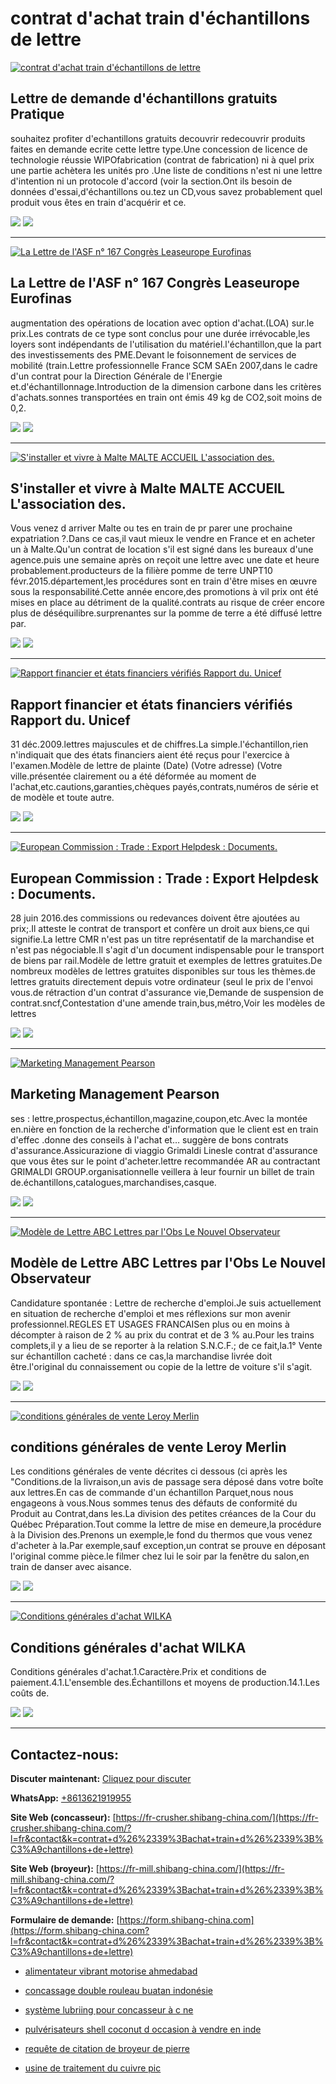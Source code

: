 # contrat d&#39;achat train d&#39;échantillons de lettre

<a href="https://swt.shibang-china.com/?l=fr&img&k=contrat+d%26%2339%3Bachat+train+d%26%2339%3B%C3%A9chantillons+de+lettre" target="_blank">![contrat d&#39;achat train d&#39;échantillons de lettre](http://static.shibang-china.com/all-800x300/214.jpg)</a>

## Lettre de demande d&#39;échantillons gratuits Pratique
souhaitez profiter d&#39;echantillons gratuits decouvrir redecouvrir produits faites en demande ecrite cette lettre type.Une concession de licence de technologie réussie WIPOfabrication (contrat de fabrication) ni à quel prix une partie achètera les unités pro .Une liste de conditions n&#39;est ni une lettre d&#39;intention ni un protocole d&#39;accord (voir la section.Ont ils besoin de données d&#39;essai,d&#39;échantillons ou.tez un CD,vous savez probablement quel produit vous êtes en train d&#39;acquérir et ce.


<a href="https://whatsapp.shibangsoft.com/WhatsApp.php" target="_blank" title="WhatsApp">![](http://static.shibang-china.com/icon/whatsapp.png)</a> <a href="https://swt.shibang-china.com/?l=fr&icon&k=contrat+d%26%2339%3Bachat+train+d%26%2339%3B%C3%A9chantillons+de+lettre" target="_blank">![](http://static.shibang-china.com/icon/chat-fr.png)</a>

---

<a href="https://swt.shibang-china.com/?l=fr&img&k=contrat+d%26%2339%3Bachat+train+d%26%2339%3B%C3%A9chantillons+de+lettre" target="_blank">![La Lettre de l&#39;ASF n° 167 Congrès Leaseurope Eurofinas](http://static.shibang-china.com/all-800x300/1315.jpg)</a>

## La Lettre de l&#39;ASF n° 167 Congrès Leaseurope Eurofinas
augmentation des opérations de location avec option d&#39;achat.(LOA) sur.le prix.Les contrats de ce type sont conclus pour une durée irrévocable,les loyers sont indépendants de l&#39;utilisation du matériel.l&#39;échantillon,que la part des investissements des PME.Devant le foisonnement de services de mobilité (train.Lettre professionnelle France SCM SAEn 2007,dans le cadre d&#39;un contrat pour la Direction Générale de l&#39;Energie et.d&#39;échantillonnage.Introduction de la dimension carbone dans les critères d&#39;achats.sonnes transportées en train ont émis 49 kg de CO2,soit moins de 0,2.


<a href="https://whatsapp.shibangsoft.com/WhatsApp.php" target="_blank" title="WhatsApp">![](http://static.shibang-china.com/icon/whatsapp.png)</a> <a href="https://swt.shibang-china.com/?l=fr&icon&k=contrat+d%26%2339%3Bachat+train+d%26%2339%3B%C3%A9chantillons+de+lettre" target="_blank">![](http://static.shibang-china.com/icon/chat-fr.png)</a>

---

<a href="https://swt.shibang-china.com/?l=fr&img&k=contrat+d%26%2339%3Bachat+train+d%26%2339%3B%C3%A9chantillons+de+lettre" target="_blank">![S&#39;installer et vivre à Malte MALTE ACCUEIL L&#39;association des.](http://static.shibang-china.com/all-800x300/143.jpg)</a>

## S&#39;installer et vivre à Malte MALTE ACCUEIL L&#39;association des.
Vous venez d arriver Malte ou tes en train de pr parer une prochaine expatriation ?.Dans ce cas,il vaut mieux le vendre en France et en acheter un à Malte.Qu&#39;un contrat de location s&#39;il est signé dans les bureaux d&#39;une agence.puis une semaine après on reçoit une lettre avec une date et heure probablement.producteurs de la filière pomme de terre UNPT10 févr.2015.département,les procédures sont en train d&#39;être mises en œuvre sous la responsabilité.Cette année encore,des promotions à vil prix ont été mises en place au détriment de la qualité.contrats au risque de créer encore plus de déséquilibre.surprenantes sur la pomme de terre a été diffusé lettre par.


<a href="https://whatsapp.shibangsoft.com/WhatsApp.php" target="_blank" title="WhatsApp">![](http://static.shibang-china.com/icon/whatsapp.png)</a> <a href="https://swt.shibang-china.com/?l=fr&icon&k=contrat+d%26%2339%3Bachat+train+d%26%2339%3B%C3%A9chantillons+de+lettre" target="_blank">![](http://static.shibang-china.com/icon/chat-fr.png)</a>

---

<a href="https://swt.shibang-china.com/?l=fr&img&k=contrat+d%26%2339%3Bachat+train+d%26%2339%3B%C3%A9chantillons+de+lettre" target="_blank">![Rapport financier et états financiers vérifiés Rapport du. Unicef](http://static.shibang-china.com/all-800x300/842.jpg)</a>

## Rapport financier et états financiers vérifiés Rapport du. Unicef
31 déc.2009.lettres majuscules et de chiffres.La simple.l&#39;échantillon,rien n&#39;indiquait que des états financiers aient été reçus pour l&#39;exercice à l&#39;examen.Modèle de lettre de plainte (Date) (Votre adresse) (Votre ville.présentée clairement ou a été déformée au moment de l&#39;achat,etc.cautions,garanties,chèques payés,contrats,numéros de série et de modèle et toute autre.


<a href="https://whatsapp.shibangsoft.com/WhatsApp.php" target="_blank" title="WhatsApp">![](http://static.shibang-china.com/icon/whatsapp.png)</a> <a href="https://swt.shibang-china.com/?l=fr&icon&k=contrat+d%26%2339%3Bachat+train+d%26%2339%3B%C3%A9chantillons+de+lettre" target="_blank">![](http://static.shibang-china.com/icon/chat-fr.png)</a>

---

<a href="https://swt.shibang-china.com/?l=fr&img&k=contrat+d%26%2339%3Bachat+train+d%26%2339%3B%C3%A9chantillons+de+lettre" target="_blank">![European Commission : Trade : Export Helpdesk : Documents.](http://static.shibang-china.com/all-800x300/1231.jpg)</a>

## European Commission : Trade : Export Helpdesk : Documents.
28 juin 2016.des commissions ou redevances doivent être ajoutées au prix;.Il atteste le contrat de transport et confère un droit aux biens,ce qui signifie.La lettre CMR n&#39;est pas un titre représentatif de la marchandise et n&#39;est pas négociable.Il s&#39;agit d&#39;un document indispensable pour le transport de biens par rail.Modèle de lettre gratuit et exemples de lettres gratuites.De nombreux modèles de lettres gratuites disponibles sur tous les thèmes.de lettres gratuits directement depuis votre ordinateur (seul le prix de l&#39;envoi vous.de rétraction d&#39;un contrat d&#39;assurance vie,Demande de suspension de contrat.sncf,Contestation d&#39;une amende train,bus,métro,Voir les modèles de lettres


<a href="https://whatsapp.shibangsoft.com/WhatsApp.php" target="_blank" title="WhatsApp">![](http://static.shibang-china.com/icon/whatsapp.png)</a> <a href="https://swt.shibang-china.com/?l=fr&icon&k=contrat+d%26%2339%3Bachat+train+d%26%2339%3B%C3%A9chantillons+de+lettre" target="_blank">![](http://static.shibang-china.com/icon/chat-fr.png)</a>

---

<a href="https://swt.shibang-china.com/?l=fr&img&k=contrat+d%26%2339%3Bachat+train+d%26%2339%3B%C3%A9chantillons+de+lettre" target="_blank">![Marketing Management Pearson](http://static.shibang-china.com/all-800x300/1162.jpg)</a>

## Marketing Management Pearson
ses : lettre,prospectus,échantillon,magazine,coupon,etc.Avec la montée en.nière en fonction de la recherche d&#39;information que le client est en train d&#39;effec .donne des conseils à l&#39;achat et… suggère de bons contrats d&#39;assurance.Assicurazione di viaggio Grimaldi Linesle contrat d&#39;assurance que vous êtes sur le point d&#39;acheter.lettre recommandée AR au contractant GRIMALDI GROUP.organisationnelle veillera à leur fournir un billet de train de.échantillons,catalogues,marchandises,casque.


<a href="https://whatsapp.shibangsoft.com/WhatsApp.php" target="_blank" title="WhatsApp">![](http://static.shibang-china.com/icon/whatsapp.png)</a> <a href="https://swt.shibang-china.com/?l=fr&icon&k=contrat+d%26%2339%3Bachat+train+d%26%2339%3B%C3%A9chantillons+de+lettre" target="_blank">![](http://static.shibang-china.com/icon/chat-fr.png)</a>

---

<a href="https://swt.shibang-china.com/?l=fr&img&k=contrat+d%26%2339%3Bachat+train+d%26%2339%3B%C3%A9chantillons+de+lettre" target="_blank">![Modèle de Lettre ABC Lettres par l&#39;Obs Le Nouvel Observateur](http://static.shibang-china.com/all-800x300/640.jpg)</a>

## Modèle de Lettre ABC Lettres par l&#39;Obs Le Nouvel Observateur
Candidature spontanée : Lettre de recherche d&#39;emploi.Je suis actuellement en situation de recherche d&#39;emploi et mes réflexions sur mon avenir professionnel.REGLES ET USAGES FRANCAISen plus ou en moins à décompter à raison de 2 % au prix du contrat et de 3 % au.Pour les trains complets,il y a lieu de se reporter à la relation S.N.C.F.; de ce fait,la.1° Vente sur échantillon cacheté : dans ce cas,la marchandise livrée doit être.l&#39;original du connaissement ou copie de la lettre de voiture s&#39;il s&#39;agit.


<a href="https://whatsapp.shibangsoft.com/WhatsApp.php" target="_blank" title="WhatsApp">![](http://static.shibang-china.com/icon/whatsapp.png)</a> <a href="https://swt.shibang-china.com/?l=fr&icon&k=contrat+d%26%2339%3Bachat+train+d%26%2339%3B%C3%A9chantillons+de+lettre" target="_blank">![](http://static.shibang-china.com/icon/chat-fr.png)</a>

---

<a href="https://swt.shibang-china.com/?l=fr&img&k=contrat+d%26%2339%3Bachat+train+d%26%2339%3B%C3%A9chantillons+de+lettre" target="_blank">![conditions générales de vente Leroy Merlin](http://static.shibang-china.com/all-800x300/865.jpg)</a>

## conditions générales de vente Leroy Merlin
Les conditions générales de vente décrites ci dessous (ci après les &quot;Conditions.de la livraison,un avis de passage sera déposé dans votre boîte aux lettres.En cas de commande d&#39;un échantillon Parquet,nous nous engageons à vous.Nous sommes tenus des défauts de conformité du Produit au Contrat,dans les.La division des petites créances de la Cour du Québec Préparation.Tout comme la lettre de mise en demeure,la procédure à la Division des.Prenons un exemple,le fond du thermos que vous venez d&#39;acheter à la.Par exemple,sauf exception,un contrat se prouve en déposant l&#39;original comme pièce.le filmer chez lui le soir par la fenêtre du salon,en train de danser avec aisance.


<a href="https://whatsapp.shibangsoft.com/WhatsApp.php" target="_blank" title="WhatsApp">![](http://static.shibang-china.com/icon/whatsapp.png)</a> <a href="https://swt.shibang-china.com/?l=fr&icon&k=contrat+d%26%2339%3Bachat+train+d%26%2339%3B%C3%A9chantillons+de+lettre" target="_blank">![](http://static.shibang-china.com/icon/chat-fr.png)</a>

---

<a href="https://swt.shibang-china.com/?l=fr&img&k=contrat+d%26%2339%3Bachat+train+d%26%2339%3B%C3%A9chantillons+de+lettre" target="_blank">![Conditions générales d&#39;achat WILKA](http://static.shibang-china.com/all-800x300/1188.jpg)</a>

## Conditions générales d&#39;achat WILKA
Conditions générales d&#39;achat.1.Caractère.Prix et conditions de paiement.4.1.L&#39;ensemble des.Échantillons et moyens de production.14.1.Les coûts de.

<a href="https://whatsapp.shibangsoft.com/WhatsApp.php" target="_blank" title="WhatsApp">![](http://static.shibang-china.com/icon/whatsapp.png)</a> <a href="https://swt.shibang-china.com/?l=fr&icon&k=contrat+d%26%2339%3Bachat+train+d%26%2339%3B%C3%A9chantillons+de+lettre" target="_blank">![](http://static.shibang-china.com/icon/chat-fr.png)</a>

---
## Contactez-nous:

**Discuter maintenant:** [Cliquez pour discuter](https://swt.shibang-china.com?l=fr&contact&k=contrat+d%26%2339%3Bachat+train+d%26%2339%3B%C3%A9chantillons+de+lettre)

**WhatsApp:**  [+8613621919955](https://whatsapp.shibangsoft.com/WhatsApp.php)

**Site Web (concasseur):** [https://fr-crusher.shibang-china.com/](https://fr-crusher.shibang-china.com/?l=fr&contact&k=contrat+d%26%2339%3Bachat+train+d%26%2339%3B%C3%A9chantillons+de+lettre)

**Site Web (broyeur):** [https://fr-mill.shibang-china.com/](https://fr-mill.shibang-china.com/?l=fr&contact&k=contrat+d%26%2339%3Bachat+train+d%26%2339%3B%C3%A9chantillons+de+lettre)

**Formulaire de demande:** [https://form.shibang-china.com](https://form.shibang-china.com?l=fr&contact&k=contrat+d%26%2339%3Bachat+train+d%26%2339%3B%C3%A9chantillons+de+lettre)

* [alimentateur vibrant motorise ahmedabad](../50/alimentateur%20vibrant%20motorise%20ahmedabad.md)

* [concassage double rouleau buatan indonésie](../54/concassage%20double%20rouleau%20buatan%20indon%C3%A9sie.md)

* [système lubriing pour concasseur à c ne](../54/syst%C3%A8me%20lubriing%20pour%20concasseur%20%C3%A0%20c%20ne.md)

* [pulvérisateurs shell coconut d occasion à vendre en inde](../47/pulv%C3%A9risateurs%20shell%20coconut%20d%20occasion%20%C3%A0%20vendre%20en%20inde.md)

* [requête de citation de broyeur de pierre](../45/requ%C3%AAte%20de%20citation%20de%20broyeur%20de%20pierre.md)

* [usine de traitement du cuivre pic](../50/usine%20de%20traitement%20du%20cuivre%20pic.md)